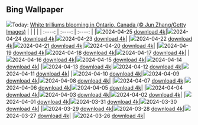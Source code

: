 ## Bing Wallpaper
![](./wallpaper/2024-04-25.jpg)Today: [White trilliums blooming in Ontario, Canada (© Jun Zhang/Getty Images)](./wallpaper/2024-04-25.jpg)
|      |      |      |
| :----: | :----: | :----: |
|![](./wallpaper/2024-04-25_sm.jpg)2024-04-25 [download 4k](./wallpaper/2024-04-25.jpg)|![](./wallpaper/2024-04-24_sm.jpg)2024-04-24 [download 4k](./wallpaper/2024-04-24.jpg)|![](./wallpaper/2024-04-23_sm.jpg)2024-04-23 [download 4k](./wallpaper/2024-04-23.jpg)|
|![](./wallpaper/2024-04-22_sm.jpg)2024-04-22 [download 4k](./wallpaper/2024-04-22.jpg)|![](./wallpaper/2024-04-21_sm.jpg)2024-04-21 [download 4k](./wallpaper/2024-04-21.jpg)|![](./wallpaper/2024-04-20_sm.jpg)2024-04-20 [download 4k](./wallpaper/2024-04-20.jpg)|
|![](./wallpaper/2024-04-19_sm.jpg)2024-04-19 [download 4k](./wallpaper/2024-04-19.jpg)|![](./wallpaper/2024-04-18_sm.jpg)2024-04-18 [download 4k](./wallpaper/2024-04-18.jpg)|![](./wallpaper/2024-04-17_sm.jpg)2024-04-17 [download 4k](./wallpaper/2024-04-17.jpg)|
|![](./wallpaper/2024-04-16_sm.jpg)2024-04-16 [download 4k](./wallpaper/2024-04-16.jpg)|![](./wallpaper/2024-04-15_sm.jpg)2024-04-15 [download 4k](./wallpaper/2024-04-15.jpg)|![](./wallpaper/2024-04-14_sm.jpg)2024-04-14 [download 4k](./wallpaper/2024-04-14.jpg)|
|![](./wallpaper/2024-04-13_sm.jpg)2024-04-13 [download 4k](./wallpaper/2024-04-13.jpg)|![](./wallpaper/2024-04-12_sm.jpg)2024-04-12 [download 4k](./wallpaper/2024-04-12.jpg)|![](./wallpaper/2024-04-11_sm.jpg)2024-04-11 [download 4k](./wallpaper/2024-04-11.jpg)|
|![](./wallpaper/2024-04-10_sm.jpg)2024-04-10 [download 4k](./wallpaper/2024-04-10.jpg)|![](./wallpaper/2024-04-09_sm.jpg)2024-04-09 [download 4k](./wallpaper/2024-04-09.jpg)|![](./wallpaper/2024-04-08_sm.jpg)2024-04-08 [download 4k](./wallpaper/2024-04-08.jpg)|
|![](./wallpaper/2024-04-07_sm.jpg)2024-04-07 [download 4k](./wallpaper/2024-04-07.jpg)|![](./wallpaper/2024-04-06_sm.jpg)2024-04-06 [download 4k](./wallpaper/2024-04-06.jpg)|![](./wallpaper/2024-04-05_sm.jpg)2024-04-05 [download 4k](./wallpaper/2024-04-05.jpg)|
|![](./wallpaper/2024-04-04_sm.jpg)2024-04-04 [download 4k](./wallpaper/2024-04-04.jpg)|![](./wallpaper/2024-04-03_sm.jpg)2024-04-03 [download 4k](./wallpaper/2024-04-03.jpg)|![](./wallpaper/2024-04-02_sm.jpg)2024-04-02 [download 4k](./wallpaper/2024-04-02.jpg)|
|![](./wallpaper/2024-04-01_sm.jpg)2024-04-01 [download 4k](./wallpaper/2024-04-01.jpg)|![](./wallpaper/2024-03-31_sm.jpg)2024-03-31 [download 4k](./wallpaper/2024-03-31.jpg)|![](./wallpaper/2024-03-30_sm.jpg)2024-03-30 [download 4k](./wallpaper/2024-03-30.jpg)|
|![](./wallpaper/2024-03-29_sm.jpg)2024-03-29 [download 4k](./wallpaper/2024-03-29.jpg)|![](./wallpaper/2024-03-28_sm.jpg)2024-03-28 [download 4k](./wallpaper/2024-03-28.jpg)|![](./wallpaper/2024-03-27_sm.jpg)2024-03-27 [download 4k](./wallpaper/2024-03-27.jpg)|
|![](./wallpaper/2024-03-26_sm.jpg)2024-03-26 [download 4k](./wallpaper/2024-03-26.jpg)|